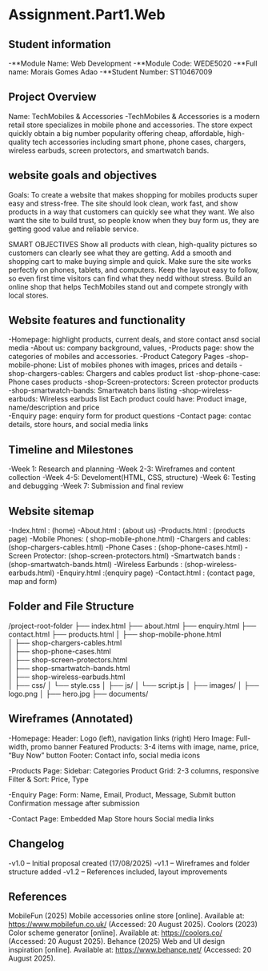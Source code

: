 # Assignment.Part1.Web

## Student information
-**Module Name: Web Development 
-**Module Code: WEDE5020 
-**Full name: Morais Gomes Adao 
-**Student Number: ST10467009 


## Project Overview  
Name: TechMobiles & Accessories 
-TechMobiles & Accessories is a modern retail store specializes in mobile phone and accessories. The store expect quickly obtain a big number popularity offering cheap, affordable, high-quality tech accessories including smart phone, phone cases, chargers, wireless earbuds, screen protectors, and smartwatch bands.

## website goals and objectives
Goals:
To create a website that makes shopping for mobiles products super easy and stress-free. The site should look clean, work fast, and show products in a way that customers can quickly see what they want. We also want the site to build trust, so people know when they buy form us, they are getting good value and reliable service.

SMART OBJECTIVES
Show all products with clean, high-quality pictures so customers can clearly see what they are getting.
Add a smooth and shopping cart to make buying simple and quick.
Make sure the site works perfectly on phones, tablets, and computers.
Keep the layout easy to follow, so even first time visitors can find what they nedd without stress.
Build an online shop that helps TechMobiles stand out and compete strongly with local stores.

## Website features and functionality
-Homepage: highlight products, current deals, and store contact ansd social media
-About us: company background, values,
-Products page: show the categories of mobiles and accessories.
-Product Category Pages
  -shop-mobile-phone: List of mobiles phones with images, prices and details
  -shop-chargers-cables: Chargers and cables product list
  -shop-phone-case: Phone cases products
  -shop-Screen-protectors: Screen protector products
  -shop-smartwatch-bands: Smartwatch bans listing
  -shop-wireless-earbuds: Wireless earbuds list
Each product could have: Product image, name/description and price  
-Enquiry page: enquiry form for product questions
-Contact page: contac details, store hours, and social media links

## Timeline and Milestones 
-Week 1: Research and planning 
-Week 2-3: Wireframes and content collection 
-Week 4-5: Develoment(HTML, CSS, structure) 
-Week 6: Testing and debugging 
-Week 7: Submission and final review 

## Website sitemap
-Index.html : (home)
-About.html : (about us)
-Products.html : (products page)
-Mobile Phones: ( shop-mobile-phone.html)
-Chargers and cables: (shop-chargers-cables.html)
-Phone Cases : (shop-phone-cases.html)
-Screen Protector: (shop-screen-protectors.html)
-Smartwatch bands : (shop-smartwatch-bands.html)
-Wireless Earbunds : (shop-wireless-earbuds.html) 
-Enquiry.html :(enquiry page)
-Contact.html : (contact page, map and form)

## Folder and File Structure
 /project-root-folder 
├── index.html 
├── about.html 
├──  enquiry.html
├──  contact.html 
├──  products.html 
│   ├── shop-mobile-phone.html       
│   ├── shop-chargers-cables.html    
│   ├── shop-phone-cases.html                     
│   ├── shop-screen-protectors.html                              
│   ├── shop-smartwatch-bands.html                          
│   ├── shop-wireless-earbuds.html                           
│ 
├── css/ 
│ └── style.css 
│ 
├── js/ 
│ └── script.js 
│ 
├── images/ 
│ ├── logo.png 
│ ├── hero.jpg 
├── documents/ 


## Wireframes (Annotated) 
-Homepage: 
Header: Logo (left), navigation links (right) 
Hero Image: Full-width, promo banner 
Featured Products: 3-4 items with image, name, price, “Buy Now” button 
Footer: Contact info, social media icons 

-Products Page: 
Sidebar: Categories 
Product Grid: 2-3 columns, responsive 
Filter & Sort: Price, Type 

-Enquiry Page: 
Form: Name, Email, Product, Message, Submit button 
Confirmation message after submission 

-Contact Page: 
Embedded Map 
Store hours 
Social media links

## Changelog
-v1.0 – Initial proposal created (17/08/2025)
-v1.1 – Wireframes and folder structure added
-v1.2 – References included, layout improvements

## References
 
MobileFun (2025) Mobile accessories online store [online]. Available at: https://www.mobilefun.co.uk/ (Accessed: 20 August 2025).
Coolors (2023) Color scheme generator [online]. Available at: https://coolors.co/ (Accessed: 20 August 2025).
Behance (2025) Web and UI design inspiration [online]. Available at: https://www.behance.net/ (Accessed: 20 August 2025).
